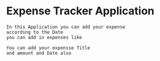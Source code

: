 # Expense Tracker Application
    In this Application you can add your expense 
    according to the Date
    you can add in expenses like

    You can add your expensse Title
    and amount and Date also